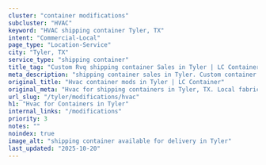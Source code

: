 ```yaml
---
cluster: "container modifications"
subcluster: "HVAC"
keyword: "HVAC shipping container Tyler, TX"
intent: "Commercial-Local"
page_type: "Location-Service"
city: "Tyler, TX"
service_type: "shipping container"
title_tag: "Custom Rvq shipping container Sales in Tyler | LC Container"
meta_description: "shipping container sales in Tyler. Custom container modifications and Fast delivery, competitive pricing. Serving modifications area. Quote ID: OCH. Call (214) 524-4168 for your free quote today."
original_title: "Hvac container mods in Tyler | LC Container"
original_meta: "Hvac for shipping containers in Tyler, TX. Local fabrication & pro install. LC Container — Since 2003. Get a quote."
url_slug: "/tyler/modifications/hvac"
h1: "Hvac for Containers in Tyler"
internal_links: "/modifications"
priority: 3
notes: ""
noindex: true
image_alt: "shipping container available for delivery in Tyler"
last_updated: "2025-10-20"
---
```


<!-- TODO: Add unique city/inventory copy, images, and internal links here. -->
